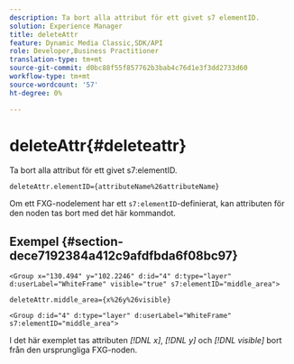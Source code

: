 ```yaml
---
description: Ta bort alla attribut för ett givet s7 elementID.
solution: Experience Manager
title: deleteAttr
feature: Dynamic Media Classic,SDK/API
role: Developer,Business Practitioner
translation-type: tm+mt
source-git-commit: d0bc88f55f857762b3bab4c76d1e3f3dd2733d60
workflow-type: tm+mt
source-wordcount: '57'
ht-degree: 0%

---
```



# deleteAttr{#deleteattr}

Ta bort alla attribut för ett givet s7:elementID.

`deleteAttr.elementID={attributeName%26attributeName}`

Om ett FXG-nodelement har ett `s7:elementID`-definierat, kan attributen för den noden tas bort med det här kommandot.

## Exempel {#section-dece7192384a412c9afdfbda6f08bc97}

`<Group x="130.494" y="102.2246" d:id="4" d:type="layer" d:userLabel="WhiteFrame" visible="true" s7:elementID="middle_area">`

`deleteAttr.middle_area={x%26y%26visible}`

`<Group d:id="4" d:type="layer" d:userLabel="WhiteFrame" s7:elementID="middle_area">`

I det här exemplet tas attributen *[!DNL x]*, *[!DNL y]* och *[!DNL visible]* bort från den ursprungliga FXG-noden.
